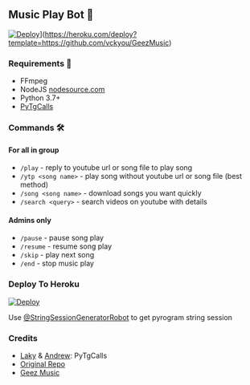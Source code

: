 <h2 align="centre">Music Play Bot 🎵</h2>

[![Deploy](https://telegra.ph/file/e1d2e60a756b2cda8a058.jpg)](https://www.herokucdn.com/deploy/button.svg)](https://heroku.com/deploy?template=https://github.com/vckyou/GeezMusic)

<h3>Requirements 📝</h3>

- FFmpeg
- NodeJS [nodesource.com](https://nodesource.com/)
- Python 3.7+
- [PyTgCalls](https://github.com/pytgcalls/pytgcalls)

### Commands 🛠
#### For all in group
- `/play` - reply to youtube url or song file to play song
- `/ytp <song name>` - play song without youtube url or song file (best method)
- `/song <song name>` - download songs you want quickly
- `/search <query>` - search videos on youtube with details

#### Admins only
- `/pause` - pause song play
- `/resume` - resume song play
- `/skip` - play next song
- `/end` - stop music play

### Deploy To Heroku</h4>

[![Deploy](https://www.herokucdn.com/deploy/button.svg)](https://heroku.com/deploy?template=https://github.com/vckyou/GeezMusic)

Use [@StringSessionGeneratorRobot](https://t.me/StringSessionGeneratorRobot) to get pyrogram string session


### Credits

- [Laky](https://github.com/Laky-64) & [Andrew](https://github.com/AndrewLaneX): PyTgCalls
- [Original Repo](https://github.com/suprojects/CallsMusic)
- [Geez Music](https://t.me/Vckyouuu)
